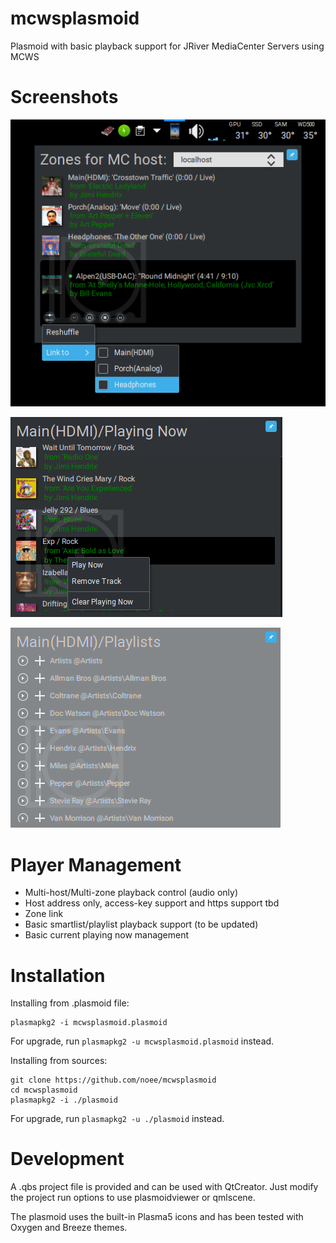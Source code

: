 # mcwsplasmoid
Plasmoid with basic playback support for JRiver MediaCenter Servers using MCWS

Screenshots
===========

![](screenshots/zones.png)

![](screenshots/playlist.png)

![](screenshots/playlists.png)

Player Management
====================
* Multi-host/Multi-zone playback control (audio only)
* Host address only, access-key support and https support tbd
* Zone link
* Basic smartlist/playlist playback support (to be updated)
* Basic current playing now management

Installation
============

Installing from .plasmoid file:
````Shell
plasmapkg2 -i mcwsplasmoid.plasmoid
````
For upgrade, run `plasmapkg2 -u mcwsplasmoid.plasmoid` instead.

Installing from sources:
````Shell
git clone https://github.com/noee/mcwsplasmoid
cd mcwsplasmoid
plasmapkg2 -i ./plasmoid
````
For upgrade, run `plasmapkg2 -u ./plasmoid` instead.

Development
===========

A .qbs project file is provided and can be used with QtCreator.  Just modify the
project run options to use plasmoidviewer or qmlscene.

The plasmoid uses the built-in Plasma5 icons and has been tested with Oxygen and Breeze themes.
